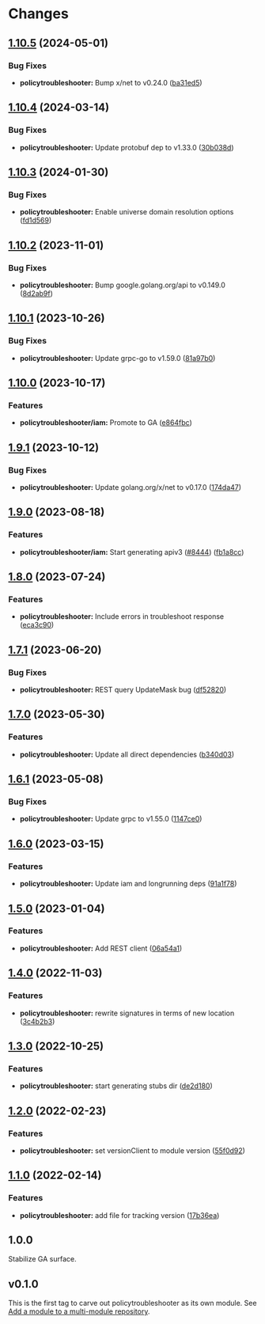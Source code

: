# Changes



## [1.10.5](https://github.com/googleapis/google-cloud-go/compare/policytroubleshooter/v1.10.4...policytroubleshooter/v1.10.5) (2024-05-01)


### Bug Fixes

* **policytroubleshooter:** Bump x/net to v0.24.0 ([ba31ed5](https://github.com/googleapis/google-cloud-go/commit/ba31ed5fda2c9664f2e1cf972469295e63deb5b4))

## [1.10.4](https://github.com/googleapis/google-cloud-go/compare/policytroubleshooter/v1.10.3...policytroubleshooter/v1.10.4) (2024-03-14)


### Bug Fixes

* **policytroubleshooter:** Update protobuf dep to v1.33.0 ([30b038d](https://github.com/googleapis/google-cloud-go/commit/30b038d8cac0b8cd5dd4761c87f3f298760dd33a))

## [1.10.3](https://github.com/googleapis/google-cloud-go/compare/policytroubleshooter/v1.10.2...policytroubleshooter/v1.10.3) (2024-01-30)


### Bug Fixes

* **policytroubleshooter:** Enable universe domain resolution options ([fd1d569](https://github.com/googleapis/google-cloud-go/commit/fd1d56930fa8a747be35a224611f4797b8aeb698))

## [1.10.2](https://github.com/googleapis/google-cloud-go/compare/policytroubleshooter/v1.10.1...policytroubleshooter/v1.10.2) (2023-11-01)


### Bug Fixes

* **policytroubleshooter:** Bump google.golang.org/api to v0.149.0 ([8d2ab9f](https://github.com/googleapis/google-cloud-go/commit/8d2ab9f320a86c1c0fab90513fc05861561d0880))

## [1.10.1](https://github.com/googleapis/google-cloud-go/compare/policytroubleshooter/v1.10.0...policytroubleshooter/v1.10.1) (2023-10-26)


### Bug Fixes

* **policytroubleshooter:** Update grpc-go to v1.59.0 ([81a97b0](https://github.com/googleapis/google-cloud-go/commit/81a97b06cb28b25432e4ece595c55a9857e960b7))

## [1.10.0](https://github.com/googleapis/google-cloud-go/compare/policytroubleshooter/v1.9.1...policytroubleshooter/v1.10.0) (2023-10-17)


### Features

* **policytroubleshooter/iam:** Promote to GA ([e864fbc](https://github.com/googleapis/google-cloud-go/commit/e864fbcbc4f0a49dfdb04850b07451074c57edc8))

## [1.9.1](https://github.com/googleapis/google-cloud-go/compare/policytroubleshooter/v1.9.0...policytroubleshooter/v1.9.1) (2023-10-12)


### Bug Fixes

* **policytroubleshooter:** Update golang.org/x/net to v0.17.0 ([174da47](https://github.com/googleapis/google-cloud-go/commit/174da47254fefb12921bbfc65b7829a453af6f5d))

## [1.9.0](https://github.com/googleapis/google-cloud-go/compare/policytroubleshooter/v1.8.0...policytroubleshooter/v1.9.0) (2023-08-18)


### Features

* **policytroubleshooter/iam:** Start generating apiv3 ([#8444](https://github.com/googleapis/google-cloud-go/issues/8444)) ([fb1a8cc](https://github.com/googleapis/google-cloud-go/commit/fb1a8ccfa81b8b36658207e333ee83666c87be75))

## [1.8.0](https://github.com/googleapis/google-cloud-go/compare/policytroubleshooter/v1.7.1...policytroubleshooter/v1.8.0) (2023-07-24)


### Features

* **policytroubleshooter:** Include errors in troubleshoot response ([eca3c90](https://github.com/googleapis/google-cloud-go/commit/eca3c9070cd96a50fa857a6c016e35a98dbea5e7))

## [1.7.1](https://github.com/googleapis/google-cloud-go/compare/policytroubleshooter/v1.7.0...policytroubleshooter/v1.7.1) (2023-06-20)


### Bug Fixes

* **policytroubleshooter:** REST query UpdateMask bug ([df52820](https://github.com/googleapis/google-cloud-go/commit/df52820b0e7721954809a8aa8700b93c5662dc9b))

## [1.7.0](https://github.com/googleapis/google-cloud-go/compare/policytroubleshooter/v1.6.1...policytroubleshooter/v1.7.0) (2023-05-30)


### Features

* **policytroubleshooter:** Update all direct dependencies ([b340d03](https://github.com/googleapis/google-cloud-go/commit/b340d030f2b52a4ce48846ce63984b28583abde6))

## [1.6.1](https://github.com/googleapis/google-cloud-go/compare/policytroubleshooter/v1.6.0...policytroubleshooter/v1.6.1) (2023-05-08)


### Bug Fixes

* **policytroubleshooter:** Update grpc to v1.55.0 ([1147ce0](https://github.com/googleapis/google-cloud-go/commit/1147ce02a990276ca4f8ab7a1ab65c14da4450ef))

## [1.6.0](https://github.com/googleapis/google-cloud-go/compare/policytroubleshooter/v1.5.0...policytroubleshooter/v1.6.0) (2023-03-15)


### Features

* **policytroubleshooter:** Update iam and longrunning deps ([91a1f78](https://github.com/googleapis/google-cloud-go/commit/91a1f784a109da70f63b96414bba8a9b4254cddd))

## [1.5.0](https://github.com/googleapis/google-cloud-go/compare/policytroubleshooter/v1.4.0...policytroubleshooter/v1.5.0) (2023-01-04)


### Features

* **policytroubleshooter:** Add REST client ([06a54a1](https://github.com/googleapis/google-cloud-go/commit/06a54a16a5866cce966547c51e203b9e09a25bc0))

## [1.4.0](https://github.com/googleapis/google-cloud-go/compare/policytroubleshooter/v1.3.0...policytroubleshooter/v1.4.0) (2022-11-03)


### Features

* **policytroubleshooter:** rewrite signatures in terms of new location ([3c4b2b3](https://github.com/googleapis/google-cloud-go/commit/3c4b2b34565795537aac1661e6af2442437e34ad))

## [1.3.0](https://github.com/googleapis/google-cloud-go/compare/policytroubleshooter/v1.2.0...policytroubleshooter/v1.3.0) (2022-10-25)


### Features

* **policytroubleshooter:** start generating stubs dir ([de2d180](https://github.com/googleapis/google-cloud-go/commit/de2d18066dc613b72f6f8db93ca60146dabcfdcc))

## [1.2.0](https://github.com/googleapis/google-cloud-go/compare/policytroubleshooter/v1.1.0...policytroubleshooter/v1.2.0) (2022-02-23)


### Features

* **policytroubleshooter:** set versionClient to module version ([55f0d92](https://github.com/googleapis/google-cloud-go/commit/55f0d92bf112f14b024b4ab0076c9875a17423c9))

## [1.1.0](https://github.com/googleapis/google-cloud-go/compare/policytroubleshooter/v1.0.0...policytroubleshooter/v1.1.0) (2022-02-14)


### Features

* **policytroubleshooter:** add file for tracking version ([17b36ea](https://github.com/googleapis/google-cloud-go/commit/17b36ead42a96b1a01105122074e65164357519e))

## 1.0.0

Stabilize GA surface.

## v0.1.0

This is the first tag to carve out policytroubleshooter as its own module. See
[Add a module to a multi-module repository](https://github.com/golang/go/wiki/Modules#is-it-possible-to-add-a-module-to-a-multi-module-repository).
